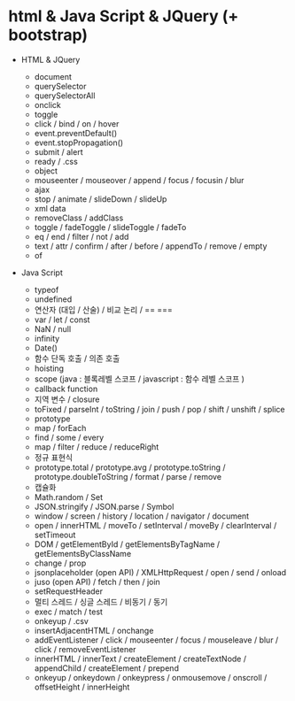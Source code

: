 # html & Java Script & JQuery (+ bootstrap)

- HTML & JQuery

  - document
  - querySelector
  - querySelectorAll
  - onclick
  - toggle
  - click / bind / on / hover
  - event.preventDefault()
  - event.stopPropagation()
  - submit / alert
  - ready / .css
  - object
  - mouseenter / mouseover / append / focus / focusin / blur
  - ajax
  - stop / animate / slideDown / slideUp
  - xml data
  - removeClass / addClass
  - toggle / fadeToggle / slideToggle / fadeTo
  - eq / end / filter / not / add
  - text / attr / confirm / after / before / appendTo / remove / empty
  - of

- Java Script
  - typeof
  - undefined
  - 연산자 (대입 / 산술) / 비교 논리 / == ===
  - var / let / const
  - NaN / null
  - infinity
  - Date()
  - 함수 단독 호출 / 의존 호출
  - hoisting
  - scope (java : 블록레벨 스코프 / javascript : 함수 레벨 스코프 )
  - callback function
  - 지역 변수 / closure
  - toFixed / parseInt / toString / join / push / pop / shift / unshift / splice
  - prototype
  - map / forEach
  - find / some / every
  - map / filter / reduce / reduceRight
  - 정규 표현식
  - prototype.total / prototype.avg / prototype.toString / prototype.doubleToString / format / parse / remove
  - 캡슐화
  - Math.random / Set
  - JSON.stringify / JSON.parse / Symbol
  - window / screen / history / location / navigator / document
  - open / innerHTML / moveTo / setInterval / moveBy / clearInterval / setTimeout
  - DOM / getElementById / getElementsByTagName / getElementsByClassName
  - change / prop
  - jsonplaceholder (open API) / XMLHttpRequest / open / send / onload
  - juso (open API) / fetch / then / join
  - setRequestHeader
  - 멀티 스레드 / 싱글 스레드 / 비동기 / 동기
  - exec / match / test
  - onkeyup / .csv
  - insertAdjacentHTML / onchange
  - addEventListener / click / mouseenter / focus / mouseleave / blur / click / removeEventListener
  - innerHTML / innerText / createElement / createTextNode / appendChild / createElement / prepend
  - onkeyup / onkeydown / onkeypress / onmousemove / onscroll / offsetHeight / innerHeight
